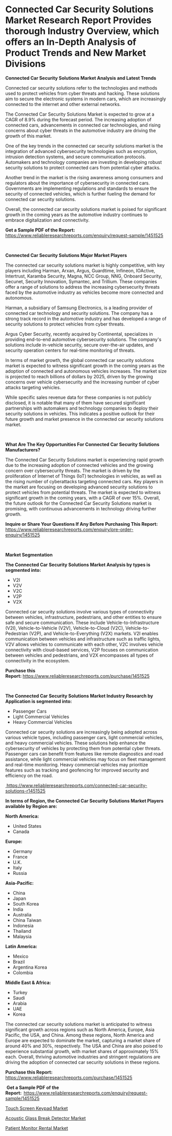 <p><h1>Connected Car Security Solutions Market Research Report Provides thorough Industry Overview, which offers an In-Depth Analysis of Product Trends and New Market Divisions</h1></p><p><strong>Connected Car Security Solutions Market Analysis and Latest Trends</strong></p>
<p><p>Connected car security solutions refer to the technologies and methods used to protect vehicles from cyber threats and hacking. These solutions aim to secure the electronic systems in modern cars, which are increasingly connected to the internet and other external networks.</p><p>The Connected Car Security Solutions Market is expected to grow at a CAGR of 8.9% during the forecast period. The increasing adoption of connected cars, advancements in connected car technologies, and rising concerns about cyber threats in the automotive industry are driving the growth of this market.</p><p>One of the key trends in the connected car security solutions market is the integration of advanced cybersecurity technologies such as encryption, intrusion detection systems, and secure communication protocols. Automakers and technology companies are investing in developing robust security solutions to protect connected cars from potential cyber attacks.</p><p>Another trend in the market is the rising awareness among consumers and regulators about the importance of cybersecurity in connected cars. Governments are implementing regulations and standards to ensure the security of connected vehicles, which is further fueling the demand for connected car security solutions.</p><p>Overall, the connected car security solutions market is poised for significant growth in the coming years as the automotive industry continues to embrace digitalization and connectivity.</p></p>
<p><strong>Get a Sample PDF of the Report:&nbsp;</strong> <a href="https://www.reliableresearchreports.com/enquiry/request-sample/1451525">https://www.reliableresearchreports.com/enquiry/request-sample/1451525</a></p>
<p>&nbsp;</p>
<p><strong>Connected Car Security Solutions Major Market Players</strong></p>
<p><p>The connected car security solutions market is highly competitive, with key players including Harman, Arxan, Argus, Guardtime, Infineon, IOActive, Intertrust, Karamba Security, Magna, NCC Group, NNG, Onboard Security, Secunet, Security Innovation, Symantec, and Trillium. These companies offer a range of solutions to address the increasing cybersecurity threats faced by the automotive industry as vehicles become more connected and autonomous.</p><p>Harman, a subsidiary of Samsung Electronics, is a leading provider of connected car technology and security solutions. The company has a strong track record in the automotive industry and has developed a range of security solutions to protect vehicles from cyber threats.</p><p>Argus Cyber Security, recently acquired by Continental, specializes in providing end-to-end automotive cybersecurity solutions. The company's solutions include in-vehicle security, secure over-the-air updates, and security operation centers for real-time monitoring of threats.</p><p>In terms of market growth, the global connected car security solutions market is expected to witness significant growth in the coming years as the adoption of connected and autonomous vehicles increases. The market size is projected to reach billions of dollars by 2025, driven by the growing concerns over vehicle cybersecurity and the increasing number of cyber attacks targeting vehicles.</p><p>While specific sales revenue data for these companies is not publicly disclosed, it is notable that many of them have secured significant partnerships with automakers and technology companies to deploy their security solutions in vehicles. This indicates a positive outlook for their future growth and market presence in the connected car security solutions market.</p></p>
<p>&nbsp;</p>
<p><strong>What Are The Key Opportunities For Connected Car Security Solutions Manufacturers?</strong></p>
<p><p>The Connected Car Security Solutions market is experiencing rapid growth due to the increasing adoption of connected vehicles and the growing concern over cybersecurity threats. The market is driven by the proliferation of Internet of Things (IoT) technologies in vehicles, as well as the rising number of cyberattacks targeting connected cars. Key players in the market are focusing on developing advanced security solutions to protect vehicles from potential threats. The market is expected to witness significant growth in the coming years, with a CAGR of over 15%. Overall, the future outlook for the Connected Car Security Solutions market is promising, with continuous advancements in technology driving further growth.</p></p>
<p><strong>Inquire or Share Your Questions If Any Before Purchasing This Report:</strong> <a href="https://www.reliableresearchreports.com/enquiry/pre-order-enquiry/1451525">https://www.reliableresearchreports.com/enquiry/pre-order-enquiry/1451525</a></p>
<p>&nbsp;</p>
<p><strong>Market Segmentation</strong></p>
<p><strong>The Connected Car Security Solutions Market Analysis by types is segmented into:</strong></p>
<p><ul><li>V2I</li><li>V2V</li><li>V2C</li><li>V2P</li><li>V2X</li></ul></p>
<p><p>Connected car security solutions involve various types of connectivity between vehicles, infrastructure, pedestrians, and other entities to ensure safe and secure communication. These include Vehicle-to-Infrastructure (V2I), Vehicle-to-Vehicle (V2V), Vehicle-to-Cloud (V2C), Vehicle-to-Pedestrian (V2P), and Vehicle-to-Everything (V2X) markets. V2I enables communication between vehicles and infrastructure such as traffic lights, V2V allows vehicles to communicate with each other, V2C involves vehicle connectivity with cloud-based services, V2P focuses on communication between vehicles and pedestrians, and V2X encompasses all types of connectivity in the ecosystem.</p></p>
<p><strong>Purchase this Report:&nbsp;</strong><a href="https://www.reliableresearchreports.com/purchase/1451525">https://www.reliableresearchreports.com/purchase/1451525</a></p>
<p>&nbsp;</p>
<p><strong>The Connected Car Security Solutions Market Industry Research by Application is segmented into:</strong></p>
<p><ul><li>Passenger Cars</li><li>Light Commercial Vehicles</li><li>Heavy Commercial Vehicles</li></ul></p>
<p><p>Connected car security solutions are increasingly being adopted across various vehicle types, including passenger cars, light commercial vehicles, and heavy commercial vehicles. These solutions help enhance the cybersecurity of vehicles by protecting them from potential cyber threats. Passenger cars can benefit from features like remote diagnostics and road assistance, while light commercial vehicles may focus on fleet management and real-time monitoring. Heavy commercial vehicles may prioritize features such as tracking and geofencing for improved security and efficiency on the road.</p></p>
<p><a href="https://www.reliableresearchreports.com/connected-car-security-solutions-r1451525">&nbsp;https://www.reliableresearchreports.com/connected-car-security-solutions-r1451525</a></p>
<p><strong>In terms of Region, the Connected Car Security Solutions Market Players available by Region are:</strong></p>
<p>
    <p> <strong> North America: </strong>
        <ul>
            <li>United States</li>
            <li>Canada</li>
        </ul>
        </p> 
    <p> <strong> Europe: </strong>
        <ul>
            <li>Germany</li>
            <li>France</li>
            <li>U.K.</li>
            <li>Italy</li>
            <li>Russia</li>
        </ul>
        </p> 
    <p> <strong> Asia-Pacific: </strong>
        <ul>
            <li>China</li>
            <li>Japan</li>
            <li>South Korea</li>
            <li>India</li>
            <li>Australia</li>
            <li>China Taiwan</li>
            <li>Indonesia</li>
            <li>Thailand</li>
            <li>Malaysia</li>
        </ul>
        </p> 
    <p> <strong> Latin America: </strong>
        <ul>
            <li>Mexico</li>
            <li>Brazil</li>
            <li>Argentina Korea</li>
            <li>Colombia</li>
        </ul>
        </p> 
    <p> <strong> Middle East & Africa: </strong>
        <ul>
            <li>Turkey</li>
            <li>Saudi</li>
            <li>Arabia</li>
            <li>UAE</li>
            <li>Korea</li>
        </ul>
    </p>
    </p>
<p><p>The connected car security solutions market is anticipated to witness significant growth across regions such as North America, Europe, Asia Pacific, the USA, and China. Among these regions, North America and Europe are expected to dominate the market, capturing a market share of around 40% and 30%, respectively. The USA and China are also poised to experience substantial growth, with market shares of approximately 15% each. Overall, thriving automotive industries and stringent regulations are driving the adoption of connected car security solutions in these regions.</p></p>
<p><strong>Purchase this Report: </strong><a href="https://www.reliableresearchreports.com/purchase/1451525">https://www.reliableresearchreports.com/purchase/1451525</a></p>
<p>&nbsp;<strong>Get a Sample PDF of the Report:&nbsp;&nbsp;</strong><a href="https://www.reliableresearchreports.com/enquiry/request-sample/1451525">https://www.reliableresearchreports.com/enquiry/request-sample/1451525</a></p>
<p><strong></strong></p>
<p><p><a href="https://www.linkedin.com/pulse/touch-screen-keypad-market-trends-analysis-forecasted-period-veamf?trackingId=6kqCj6U%2FfJL%2BwgwQAIaz%2Bg%3D%3D">Touch Screen Keypad Market</a></p><p><a href="https://www.linkedin.com/pulse/acoustic-glass-break-detector-market-exploring-share-trends-future-qxy6f?trackingId=RmU4BCwGD7fuzD1036ZMfw%3D%3D">Acoustic Glass Break Detector Market</a></p><p><a href="https://www.linkedin.com/pulse/patient-monitor-rental-market-analysis-its-cagr-segmentation-global-zazce?trackingId=276k%2BctQ5%2F3aS%2FSSf0slrA%3D%3D">Patient Monitor Rental Market</a></p></p>